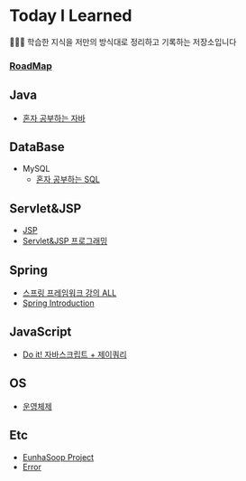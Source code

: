 # Today I Learned      

🙋🏻‍♂️ 학습한 지식을 저만의 방식대로 정리하고 기록하는 저장소입니다 

### [RoadMap](https://github.com/Jinuk93/TIL/blob/master/RoadMap.md)

## Java
- [혼자 공부하는 자바](https://github.com/Jinuk93/TIL/blob/master/Java/Hon_Gong_Java/README.md)

## DataBase
- MySQL
  - [혼자 공부하는 SQL](https://github.com/Jinuk93/TIL/blob/master/DB/MySQL/Hon_Gong_SQL/docs/README.md)

## Servlet&JSP
  - [JSP](https://github.com/Jinuk93/TIL/blob/master/JSP/JSP/README.md)
  - [Servlet&JSP 프로그래밍](https://github.com/Jinuk93/TIL/blob/master/JSP/2020%20Servlet%26JSP%20Programming/README.md)

## Spring
- [스프링 프레임워크 강의 ALL](https://github.com/Jinuk93/TIL/blob/master/Spring/Spring%20Framework%20ALL/README.md)
- [Spring Introduction](https://github.com/Jinuk93/TIL/blob/master/Spring/Spring%20Introduction/README.md)

## JavaScript
- [Do it! 자바스크립트 + 제이쿼리]()

## OS
- [운영체제](https://github.com/Jinuk93/TIL/blob/master/OS/README.md)

## Etc
- [EunhaSoop Project](https://github.com/Jinuk93/TIL/blob/master/ETC/Study/EunhaSoop%20project%20review.md)
- [Error](https://github.com/Jinuk93/TIL/blob/master/ETC/error/README.md)
